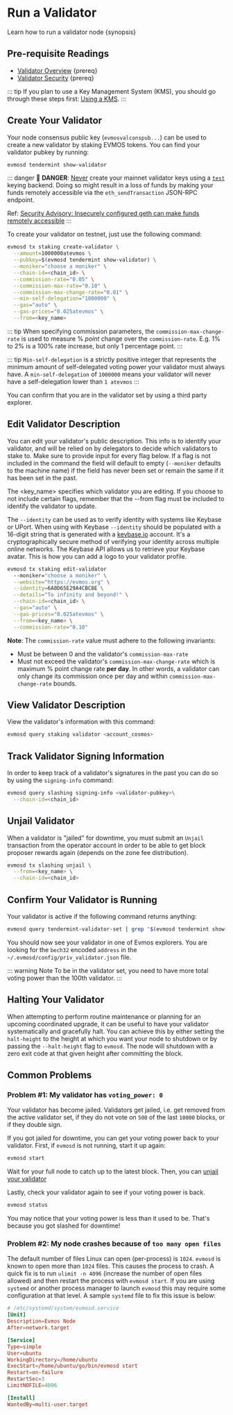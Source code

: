 <!--
order: 1
-->

# Run a Validator

Learn how to run a validator node {synopsis}

## Pre-requisite Readings

- [Validator Overview](./../overview.md) {prereq}
- [Validator Security](./../security/security.md) {prereq}

::: tip If you plan to use a Key Management System (KMS), you should go through
these steps first: [Using a KMS](./../security/kms.md). :::

## Create Your Validator

Your node consensus public key (`evmosvalconspub...`) can be used to create a
new validator by staking EVMOS tokens. You can find your validator pubkey by
running:

```bash
evmosd tendermint show-validator
```

::: danger 🚨 **DANGER**: <u>Never</u> create your mainnet validator keys using
a [`test`](./../../users/keys/keyring.md#testing) keying backend. Doing so might
result in a loss of funds by making your funds remotely accessible via the
`eth_sendTransaction` JSON-RPC endpoint.

Ref:
[Security Advisory: Insecurely configured geth can make funds remotely accessible](https://blog.ethereum.org/2015/08/29/security-alert-insecurely-configured-geth-can-make-funds-remotely-accessible/)
:::

To create your validator on testnet, just use the following command:

```bash
evmosd tx staking create-validator \
  --amount=1000000atevmos \
  --pubkey=$(evmosd tendermint show-validator) \
  --moniker="choose a moniker" \
  --chain-id=<chain_id> \
  --commission-rate="0.05" \
  --commission-max-rate="0.10" \
  --commission-max-change-rate="0.01" \
  --min-self-delegation="1000000" \
  --gas="auto" \
  --gas-prices="0.025atevmos" \
  --from=<key_name>
```

::: tip When specifying commission parameters, the `commission-max-change-rate`
is used to measure % *point* change over the `commission-rate`. E.g. 1% to 2% is
a 100% rate increase, but only 1 percentage point. :::

::: tip `Min-self-delegation` is a strictly positive integer that represents the
minimum amount of self-delegated voting power your validator must always have. A
`min-self-delegation` of `1000000` means your validator will never have a
self-delegation lower than `1 atevmos` :::

You can confirm that you are in the validator set by using a third party
explorer.

## Edit Validator Description

You can edit your validator's public description. This info is to identify your
validator, and will be relied on by delegators to decide which validators to
stake to. Make sure to provide input for every flag below. If a flag is not
included in the command the field will default to empty (`--moniker` defaults to
the machine name) if the field has never been set or remain the same if it has
been set in the past.

The \<key_name> specifies which validator you are editing. If you choose to not
include certain flags, remember that the --from flag must be included to
identify the validator to update.

The `--identity` can be used as to verify identity with systems like Keybase or
UPort. When using with Keybase `--identity` should be populated with a 16-digit
string that is generated with a [keybase.io](https://keybase.io) account. It's a
cryptographically secure method of verifying your identity across multiple
online networks. The Keybase API allows us to retrieve your Keybase avatar. This
is how you can add a logo to your validator profile.

```bash
evmosd tx staking edit-validator
  --moniker="choose a moniker" \
  --website="https://evmos.org" \
  --identity=6A0D65E29A4CBC8E \
  --details="To infinity and beyond!" \
  --chain-id=<chain_id> \
  --gas="auto" \
  --gas-prices="0.025atevmos" \
  --from=<key_name> \
  --commission-rate="0.10"
```

**Note**: The `commission-rate` value must adhere to the following invariants:

- Must be between 0 and the validator's `commission-max-rate`
- Must not exceed the validator's `commission-max-change-rate` which is maximum
  % point change rate **per day**. In other words, a validator can only change
  its commission once per day and within `commission-max-change-rate` bounds.

## View Validator Description

View the validator's information with this command:

```bash
evmosd query staking validator <account_cosmos>
```

## Track Validator Signing Information

In order to keep track of a validator's signatures in the past you can do so by
using the `signing-info` command:

```bash
evmosd query slashing signing-info <validator-pubkey>\
  --chain-id=<chain_id>
```

## Unjail Validator

When a validator is "jailed" for downtime, you must submit an `Unjail`
transaction from the operator account in order to be able to get block proposer
rewards again (depends on the zone fee distribution).

```bash
evmosd tx slashing unjail \
  --from=<key_name> \
  --chain-id=<chain_id>
```

## Confirm Your Validator is Running

Your validator is active if the following command returns anything:

```bash
evmosd query tendermint-validator-set | grep "$(evmosd tendermint show-address)"
```

You should now see your validator in one of Evmos explorers. You are looking for
the `bech32` encoded `address` in the `~/.evmosd/config/priv_validator.json`
file.

::: warning Note To be in the validator set, you need to have more total voting
power than the 100th validator. :::

## Halting Your Validator

When attempting to perform routine maintenance or planning for an upcoming
coordinated upgrade, it can be useful to have your validator systematically and
gracefully halt. You can achieve this by either setting the `halt-height` to the
height at which you want your node to shutdown or by passing the `--halt-height`
flag to `evmosd`. The node will shutdown with a zero exit code at that given
height after committing the block.

## Common Problems

### Problem #1: My validator has `voting_power: 0`

Your validator has become jailed. Validators get jailed, i.e. get removed from
the active validator set, if they do not vote on `500` of the last `10000`
blocks, or if they double sign.

If you got jailed for downtime, you can get your voting power back to your
validator. First, if `evmosd` is not running, start it up again:

```bash
evmosd start
```

Wait for your full node to catch up to the latest block. Then, you can
[unjail your validator](#unjail-validator)

Lastly, check your validator again to see if your voting power is back.

```bash
evmosd status
```

You may notice that your voting power is less than it used to be. That's because
you got slashed for downtime!

### Problem #2: My node crashes because of `too many open files`

The default number of files Linux can open (per-process) is `1024`. `evmosd` is
known to open more than `1024` files. This causes the process to crash. A quick
fix is to run `ulimit -n 4096` (increase the number of open files allowed) and
then restart the process with `evmosd start`. If you are using `systemd` or
another process manager to launch `evmosd` this may require some configuration
at that level. A sample `systemd` file to fix this issue is below:

```toml
# /etc/systemd/system/evmosd.service
[Unit]
Description=Evmos Node
After=network.target

[Service]
Type=simple
User=ubuntu
WorkingDirectory=/home/ubuntu
ExecStart=/home/ubuntu/go/bin/evmosd start
Restart=on-failure
RestartSec=3
LimitNOFILE=4096

[Install]
WantedBy=multi-user.target
```
